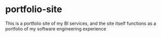 # portfolio-site
This is a portfolio site of my BI services, and the site itself functions as a portfolio of my software engineering experience
